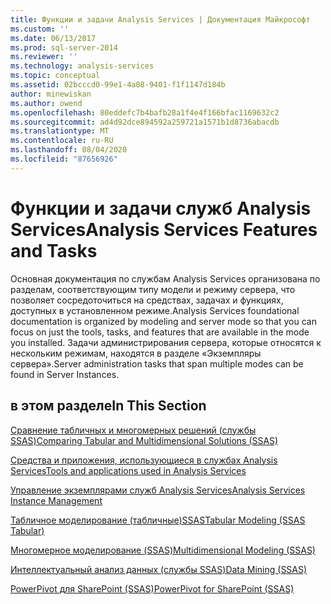 ```yaml
---
title: Функции и задачи Analysis Services | Документация Майкрософт
ms.custom: ''
ms.date: 06/13/2017
ms.prod: sql-server-2014
ms.reviewer: ''
ms.technology: analysis-services
ms.topic: conceptual
ms.assetid: 02bcccd0-99e1-4a08-9401-f1f1147d184b
author: minewiskan
ms.author: owend
ms.openlocfilehash: 80eddefc7b4bafb28a1f4e4f166bfac1169632c2
ms.sourcegitcommit: ad4d92dce894592a259721a1571b1d8736abacdb
ms.translationtype: MT
ms.contentlocale: ru-RU
ms.lasthandoff: 08/04/2020
ms.locfileid: "87656926"
---
```

# <a name="analysis-services-features-and-tasks"></a><span data-ttu-id="4650b-102">Функции и задачи служб Analysis Services</span><span class="sxs-lookup"><span data-stu-id="4650b-102">Analysis Services Features and Tasks</span></span>
  <span data-ttu-id="4650b-103">Основная документация по службам Analysis Services организована по разделам, соответствующим типу модели и режиму сервера, что позволяет сосредоточиться на средствах, задачах и функциях, доступных в установленном режиме.</span><span class="sxs-lookup"><span data-stu-id="4650b-103">Analysis Services foundational documentation is organized by modeling and server mode so that you can focus on just the tools, tasks, and features that are available in the mode you installed.</span></span> <span data-ttu-id="4650b-104">Задачи администрирования сервера, которые относятся к нескольким режимам, находятся в разделе «Экземпляры сервера».</span><span class="sxs-lookup"><span data-stu-id="4650b-104">Server administration tasks that span multiple modes can be found in Server Instances.</span></span>  
  
## <a name="in-this-section"></a><span data-ttu-id="4650b-105">в этом разделе</span><span class="sxs-lookup"><span data-stu-id="4650b-105">In This Section</span></span>  
 [<span data-ttu-id="4650b-106">Сравнение табличных и многомерных решений (службы SSAS)</span><span class="sxs-lookup"><span data-stu-id="4650b-106">Comparing Tabular and Multidimensional Solutions &#40;SSAS&#41;</span></span>](comparing-tabular-and-multidimensional-solutions-ssas.md)  
  
 [<span data-ttu-id="4650b-107">Средства и приложения, использующиеся в службах Analysis Services</span><span class="sxs-lookup"><span data-stu-id="4650b-107">Tools and applications used in Analysis Services</span></span>](tools-and-applications-used-in-analysis-services.md)  
  
 [<span data-ttu-id="4650b-108">Управление экземплярами служб Analysis Services</span><span class="sxs-lookup"><span data-stu-id="4650b-108">Analysis Services Instance Management</span></span>](instances/analysis-services-instance-management.md)  
  
 [<span data-ttu-id="4650b-109">Табличное моделирование &#40;табличные&#41;SSAS</span><span class="sxs-lookup"><span data-stu-id="4650b-109">Tabular Modeling &#40;SSAS Tabular&#41;</span></span>](tabular-models/tabular-models-ssas.md)  
  
 [<span data-ttu-id="4650b-110">Многомерное моделирование &#40;SSAS&#41;</span><span class="sxs-lookup"><span data-stu-id="4650b-110">Multidimensional Modeling &#40;SSAS&#41;</span></span>](multidimensional-models/multidimensional-models-ssas.md)  
  
 [<span data-ttu-id="4650b-111">Интеллектуальный анализ данных (службы SSAS)</span><span class="sxs-lookup"><span data-stu-id="4650b-111">Data Mining &#40;SSAS&#41;</span></span>](data-mining/data-mining-ssas.md)  
  
 [<span data-ttu-id="4650b-112">PowerPivot для SharePoint &#40;SSAS&#41;</span><span class="sxs-lookup"><span data-stu-id="4650b-112">PowerPivot for SharePoint &#40;SSAS&#41;</span></span>](power-pivot-sharepoint/power-pivot-for-sharepoint-ssas.md)  
  
  
